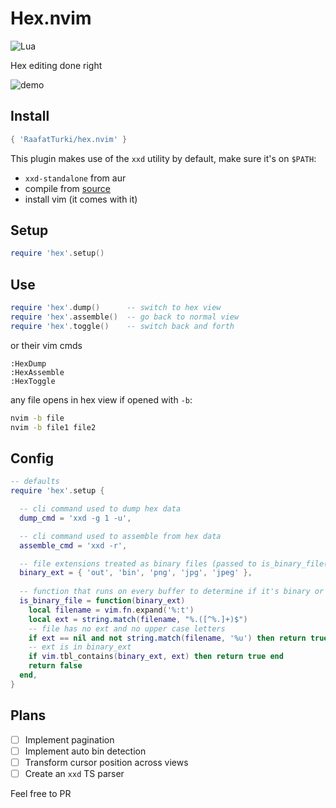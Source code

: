 # Hex.nvim
![Lua](https://img.shields.io/badge/Made%20with%20Lua-blueviolet.svg?style=for-the-badge&logo=lua)

Hex editing done right

![demo](https://user-images.githubusercontent.com/16624558/211962886-f5e67052-03d8-41c2-844f-720550c935b4.gif)

## Install
```lua
{ 'RaafatTurki/hex.nvim' }
```
This plugin makes use of the `xxd` utility by default, make sure it's on `$PATH`:
- `xxd-standalone` from aur
- compile from [source](https://github.com/vim/vim/tree/master/src/xxd)
- install vim (it comes with it)


## Setup
```lua
require 'hex'.setup()
```

## Use
```lua
require 'hex'.dump()      -- switch to hex view
require 'hex'.assemble()  -- go back to normal view
require 'hex'.toggle()    -- switch back and forth
```
or their vim cmds
```
:HexDump
:HexAssemble
:HexToggle
```
any file opens in hex view if opened with `-b`:
```bash
nvim -b file
nvim -b file1 file2
```

## Config
```lua
-- defaults
require 'hex'.setup {

  -- cli command used to dump hex data
  dump_cmd = 'xxd -g 1 -u',

  -- cli command used to assemble from hex data
  assemble_cmd = 'xxd -r',

  -- file extensions treated as binary files (passed to is_binary_file())
  binary_ext = { 'out', 'bin', 'png', 'jpg', 'jpeg' },
  
  -- function that runs on every buffer to determine if it's binary or not
  is_binary_file = function(binary_ext)
    local filename = vim.fn.expand('%:t')
    local ext = string.match(filename, "%.([^%.]+)$")
    -- file has no ext and no upper case letters
    if ext == nil and not string.match(filename, '%u') then return true end
    -- ext is in binary_ext
    if vim.tbl_contains(binary_ext, ext) then return true end
    return false
  end,
}
```

## Plans
- [ ] Implement pagination
- [ ] Implement auto bin detection
- [ ] Transform cursor position across views
- [ ] Create an `xxd` TS parser

Feel free to PR
